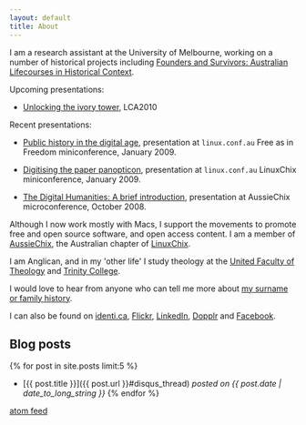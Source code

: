 ```yaml
---
layout: default
title: About
---
```


I am a research assistant at the University of Melbourne, working on a number of historical projects including [Founders and Survivors: Australian Lifecourses in Historical Context](http://www.foundersandsurvivors.org/).

Upcoming presentations:

* [Unlocking the ivory tower](lca2010/), LCA2010

Recent presentations:

* [Public
  history in the digital age](http://www.slideshare.net/claudinec/public-history-in-the-digital-age-presentation), presentation at
  `linux.conf.au` Free as in Freedom miniconference, January
  2009.

* [Digitising
  the paper panopticon](http://www.slideshare.net/claudinec/digitising-the-paper-panopticon-presentation), presentation at `linux.conf.au`
  LinuxChix miniconference, January 2009.

* [The
  Digital Humanities: A brief introduction](http://www.slideshare.net/claudinec/the-digital-humanities-presentation), presentation at
  AussieChix microconference, October 2008.

Although I now work mostly with Macs, I support the movements to promote free and open source software, and open access content.  I am a member of [AussieChix](http://au.linuxchix.org/), the Australian chapter of [LinuxChix](http://www.linuxchix.org/).

I am Anglican, and in my 'other life' I study theology at the [United Faculty of Theology](http://www.uft.edu.au/) and [Trinity College](http://www.trinity.unimelb.edu.au/theological_school).

I would love to hear from anyone who can tell me more about [my surname or family history](famhist.html).

I can also be found on <a  href="http://identi.ca/claudine/all">identi.ca</a>, <a href="http://www.flickr.com/photos/claudine/">Flickr</a>, <a href="http://www.linkedin.com/in/claudinec">LinkedIn</a>, <a href="http://www.dopplr.com/traveller/claudine/public">Dopplr</a> and <a href="http://www.facebook.com/claudine.chionh">Facebook</a>.

## Blog posts

{% for post in site.posts limit:5 %}
  * [{{ post.title }}]({{ post.url }}#disqus_thread)
	  *posted on {{ post.date | date_to_long_string }}*
{% endfor %}

[atom feed](http://claudine.github.com/atom.xml)
